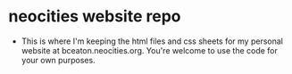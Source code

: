 # neocities website repo
- This is where I'm keeping the html files and css sheets for my personal website at bceaton.neocities.org. You're welcome to use the code for your own purposes.
